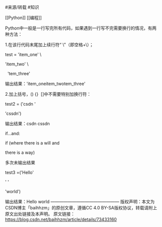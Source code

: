 #来源/转载 #知识 

[[Python]]
[[编程]]

Python中一般是一行写完所有代码，如果遇到一行写不完需要换行的情况，有两种方法：

1.在该行代码末尾加上续行符“ \”（即空格+\）；

test = 'item_one' \

'item_two' \

  'tem_three'

输出结果：'item_oneitem_twotem_three'

2.加上括号，() {}  []中不需要特别加换行符：

test2 = ('csdn '

'cssdn')

输出结果：csdn cssdn



if...and:

if (where there is a will and

there is a way)

多次未输出结果



test3 =('Hello'

' '

'world')

输出结果：Hello world
————————————————
版权声明：本文为CSDN博主「baihhzm」的原创文章，遵循CC 4.0 BY-SA版权协议，转载请附上原文出处链接及本声明。
原文链接：https://blog.csdn.net/baihhzm/article/details/73433160